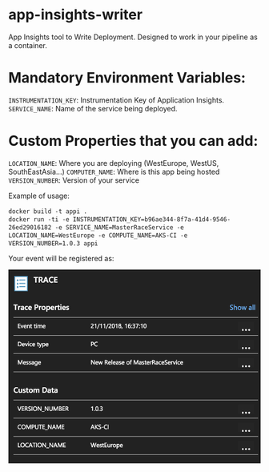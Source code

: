 # app-insights-writer

App Insights tool to Write Deployment. Designed to work in your pipeline as a container.

# Mandatory Environment Variables:

`INSTRUMENTATION_KEY`: Instrumentation Key of Application Insights.
`SERVICE_NAME`: Name of the service being deployed.

# Custom Properties that you can add:

`LOCATION_NAME`: Where you are deploying (WestEurope, WestUS, SouthEastAsia...)
`COMPUTER_NAME`: Where is this app being hosted
`VERSION_NUMBER`: Version of your service


Example of usage:

```
docker build -t appi .
docker run -ti -e INSTRUMENTATION_KEY=b96ae344-8f7a-41d4-9546-26ed29016182 -e SERVICE_NAME=MasterRaceService -e LOCATION_NAME=WestEurope -e COMPUTE_NAME=AKS-CI -e VERSION_NUMBER=1.0.3 appi
```

Your event will be registered as:

![img](ExampleOfTrace.png)